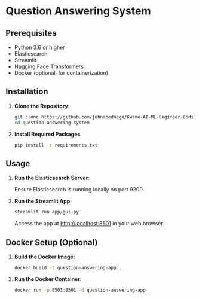# Question Answering System

## Prerequisites

- Python 3.6 or higher
- Elasticsearch
- Streamlit
- Hugging Face Transformers
- Docker (optional, for containerization)

## Installation

1. **Clone the Repository**:

    ```bash
    git clone https://github.com/johnabednego/Kwame-AI-ML-Engineer-Coding-Challenge.git
    cd question-answering-system
    ```

2. **Install Required Packages**:

    ```bash
    pip install -r requirements.txt
    ```

## Usage

1. **Run the Elasticsearch Server**:

    Ensure Elasticsearch is running locally on port 9200.

2. **Run the Streamlit App**:

    ```bash
    streamlit run app/gui.py
    ```

    Access the app at [http://localhost:8501](http://localhost:8501) in your web browser.

## Docker Setup (Optional)

1. **Build the Docker Image**:

    ```bash
    docker build -t question-answering-app .
    ```

2. **Run the Docker Container**:

    ```bash
    docker run -p 8501:8501 -d question-answering-app
    ```
